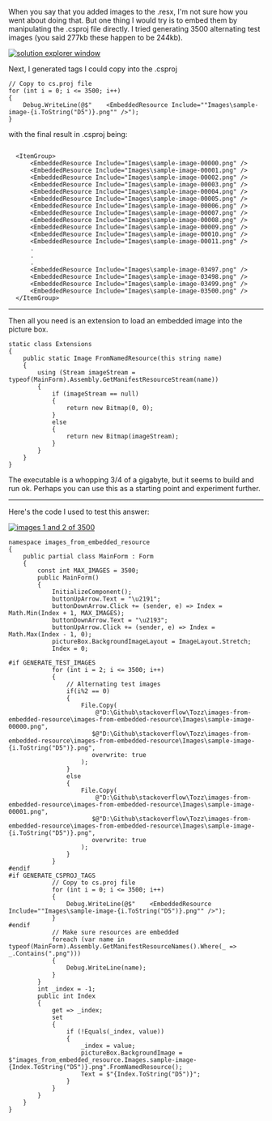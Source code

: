 When you say that you added images to the .resx, I'm not sure how you went about doing that. But one thing I would try is to embed them by manipulating the .csproj file directly. I tried generating 3500 alternating test images (you said 277kb these happen to be 244kb).

[![solution explorer window][1]][1]

Next, I generated tags I could copy into the .csproj

```
// Copy to cs.proj file
for (int i = 0; i <= 3500; i++) 
{
    Debug.WriteLine(@$"    <EmbeddedResource Include=""Images\sample-image-{i.ToString("D5")}.png"" />");
}
```

with the final result in .csproj being:

```

  <ItemGroup>
	  <EmbeddedResource Include="Images\sample-image-00000.png" />
	  <EmbeddedResource Include="Images\sample-image-00001.png" />
	  <EmbeddedResource Include="Images\sample-image-00002.png" />
	  <EmbeddedResource Include="Images\sample-image-00003.png" />
	  <EmbeddedResource Include="Images\sample-image-00004.png" />
	  <EmbeddedResource Include="Images\sample-image-00005.png" />
	  <EmbeddedResource Include="Images\sample-image-00006.png" />
	  <EmbeddedResource Include="Images\sample-image-00007.png" />
	  <EmbeddedResource Include="Images\sample-image-00008.png" />
	  <EmbeddedResource Include="Images\sample-image-00009.png" />
	  <EmbeddedResource Include="Images\sample-image-00010.png" />
	  <EmbeddedResource Include="Images\sample-image-00011.png" />
	  .
	  .
	  .
	  <EmbeddedResource Include="Images\sample-image-03497.png" />
	  <EmbeddedResource Include="Images\sample-image-03498.png" />
	  <EmbeddedResource Include="Images\sample-image-03499.png" />
	  <EmbeddedResource Include="Images\sample-image-03500.png" />
  </ItemGroup>
```
---
Then all you need is an extension to load an embedded image into the picture box.

```
static class Extensions
{
    public static Image FromNamedResource(this string name)
    {
        using (Stream imageStream = typeof(MainForm).Assembly.GetManifestResourceStream(name))
        {
            if (imageStream == null)
            {
                return new Bitmap(0, 0);
            }
            else
            {
                return new Bitmap(imageStream);
            }
        }
    }
}
```

The executable is a whopping 3/4 of a gigabyte, but it seems to build and run ok. Perhaps you can use this as a starting point and experiment further.

___

Here's the code I used to test this answer:

[![images 1 and 2 of 3500][2]][2]

```
namespace images_from_embedded_resource
{
    public partial class MainForm : Form
    {
        const int MAX_IMAGES = 3500;
        public MainForm()
        {
            InitializeComponent();
            buttonUpArrow.Text = "\u2191";
            buttonDownArrow.Click += (sender, e) => Index = Math.Min(Index + 1, MAX_IMAGES);
            buttonDownArrow.Text = "\u2193";
            buttonUpArrow.Click += (sender, e) => Index = Math.Max(Index - 1, 0);
            pictureBox.BackgroundImageLayout = ImageLayout.Stretch;
            Index = 0;

#if GENERATE_TEST_IMAGES
            for (int i = 2; i <= 3500; i++) 
            {
                // Alternating test images
                if(i%2 == 0)
                {
                    File.Copy(
                        @"D:\Github\stackoverflow\Tozz\images-from-embedded-resource\images-from-embedded-resource\Images\sample-image-00000.png",
                       $@"D:\Github\stackoverflow\Tozz\images-from-embedded-resource\images-from-embedded-resource\Images\sample-image-{i.ToString("D5")}.png",
                       overwrite: true
                    );
                }
                else
                {
                    File.Copy(
                        @"D:\Github\stackoverflow\Tozz\images-from-embedded-resource\images-from-embedded-resource\Images\sample-image-00001.png",
                       $@"D:\Github\stackoverflow\Tozz\images-from-embedded-resource\images-from-embedded-resource\Images\sample-image-{i.ToString("D5")}.png",
                       overwrite: true
                    );
                }
            }
#endif
#if GENERATE_CSPROJ_TAGS
            // Copy to cs.proj file
            for (int i = 0; i <= 3500; i++) 
            {
                Debug.WriteLine(@$"    <EmbeddedResource Include=""Images\sample-image-{i.ToString("D5")}.png"" />");
            }
#endif
            // Make sure resources are embedded
            foreach (var name in typeof(MainForm).Assembly.GetManifestResourceNames().Where(_ => _.Contains(".png")))
            {
                Debug.WriteLine(name);
            }
        }
        int _index = -1;
        public int Index
        {
            get => _index;
            set
            {
                if (!Equals(_index, value))
                {
                    _index = value;
                    pictureBox.BackgroundImage = $"images_from_embedded_resource.Images.sample-image-{Index.ToString("D5")}.png".FromNamedResource();
                    Text = $"{Index.ToString("D5")}";
                }
            }
        }
    }
}
```


  [1]: https://i.stack.imgur.com/XBiLL.png
  [2]: https://i.stack.imgur.com/oWoMj.png